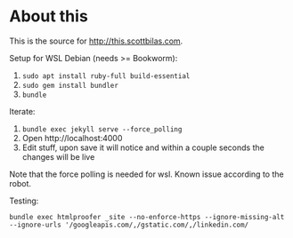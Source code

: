 # About this

This is the source for http://this.scottbilas.com.

Setup for WSL Debian (needs >= Bookworm):

1. `sudo apt install ruby-full build-essential`
2. `sudo gem install bundler`
3. `bundle`

Iterate:

1. `bundle exec jekyll serve --force_polling`
2. Open http://localhost:4000
3. Edit stuff, upon save it will notice and within a couple seconds the changes will be live

Note that the force polling is needed for wsl. Known issue according to the robot.

Testing:

    bundle exec htmlproofer _site --no-enforce-https --ignore-missing-alt --ignore-urls '/googleapis.com/,/gstatic.com/,/linkedin.com/
